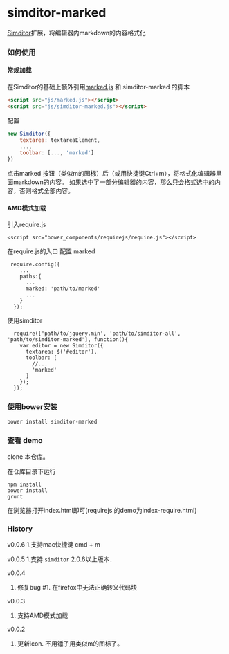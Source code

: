 simditor-marked
==============

[Simditor](http://simditor.tower.im/)扩展，将编辑器内markdown的内容格式化

### 如何使用

#### 常规加载
在Simditor的基础上额外引用[marked.js](https://github.com/chjj/marked/blob/master/lib/marked.js) 和 simditor-marked 的脚本

```html
<script src="js/marked.js"></script>
<script src="js/simditor-marked.js"></script>
```

配置

```javascript
new Simditor({
    textarea: textareaElement,
    ...,
    toolbar: [..., 'marked']
})
```

点击marked 按钮（类似m的图标）后（或用快捷键Ctrl+m），将格式化编辑器里面markdown的内容。
如果选中了一部分编辑器的内容，那么只会格式选中的内容，否则格式全部内容。

#### AMD模式加载

引入require.js
```
<script src="bower_components/requirejs/require.js"></script>
```

在require.js的入口 配置 marked
```
 require.config({
    ...
    paths:{
      ...
      marked: 'path/to/marked'
      ...
    }
  });
```

使用simditor
```
  require(['path/to/jquery.min', 'path/to/simditor-all', 'path/to/simditor-marked'], function(){
    var editor = new Simditor({
      textarea: $('#editor'),
      toolbar: [
        //...
        'marked'
      ]
    });
  });
```


### 使用bower安装

```shell
bower install simditor-marked
```

### 查看 demo

clone 本仓库。

在仓库目录下运行
```shell
npm install
bower install
grunt
```
在浏览器打开index.html即可(requirejs 的demo为index-require.html)

### History
v0.0.6
1.支持mac快捷键 cmd + m

v0.0.5
1.支持 ```simditor``` 2.0.6以上版本．

v0.0.4

1. 修复bug #1. 在firefox中无法正确转义代码块

v0.0.3

1. 支持AMD模式加载

v0.0.2 

1. 更新icon. 不用锤子用类似m的图标了。